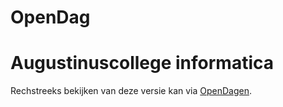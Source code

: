 # OpenDag
# Augustinuscollege informatica

Rechstreeks bekijken van deze versie kan via [OpenDagen](https://vnr-csg.github.io/OpenDag/index.html).
